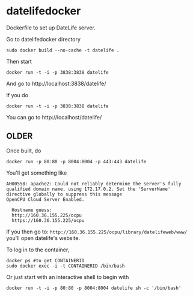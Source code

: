 # datelifedocker
Dockerfile to set up DateLife server.

Go to datelifedocker directory

`sudo docker build --no-cache -t datelife .`

Then start

`docker run -t -i -p 3838:3838 datelife`

And go to http://localhost:3838/datelife/

If you do

`docker run -t -i -p 3838:3838 datelife`

You can go to http://localhost/datelife/


## OLDER





Once built, do

`docker run -p 80:80 -p 8004:8004 -p 443:443 datelife`

You'll get something like

```
AH00558: apache2: Could not reliably determine the server's fully qualified domain name, using 172.17.0.2. Set the 'ServerName' directive globally to suppress this message
OpenCPU Cloud Server Enabled.

  Hostname guess:
  http://160.36.155.225/ocpu
  https://160.36.155.225/ocpu
```

If you then go to: `http://160.36.155.225/ocpu/library/datelifeweb/www/` you'll open datelife's website.

To log in to the container,

```
docker ps #to get CONTAINERID
sudo docker exec -i -t CONTAINERID /bin/bash
```

Or just start with an interactive shell to begin with
```
docker run -t -i -p 80:80 -p 8004:8004 datelife sh -c '/bin/bash'
```
